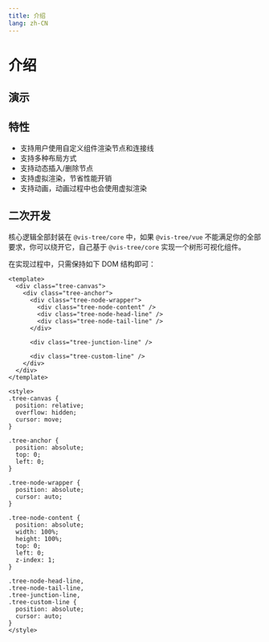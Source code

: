 ```yaml
---
title: 介绍
lang: zh-CN
---
```


# 介绍

## 演示

<DynamicDataSource />

## 特性

- 支持用户使用自定义组件渲染节点和连接线
- 支持多种布局方式
- 支持动态插入/删除节点
- 支持虚拟渲染，节省性能开销
- 支持动画，动画过程中也会使用虚拟渲染

## 二次开发

核心逻辑全部封装在 `@vis-tree/core` 中，如果 `@vis-tree/vue` 不能满足你的全部要求，你可以绕开它，自己基于 `@vis-tree/core` 实现一个树形可视化组件。

在实现过程中，只需保持如下 DOM 结构即可：

```vue
<template>
  <div class="tree-canvas">
    <div class="tree-anchor">
      <div class="tree-node-wrapper">
        <div class="tree-node-content" />
        <div class="tree-node-head-line" />
        <div class="tree-node-tail-line" />
      </div>

      <div class="tree-junction-line" />

      <div class="tree-custom-line" />
    </div>
  </div>
</template>

<style>
.tree-canvas {
  position: relative;
  overflow: hidden;
  cursor: move;
}

.tree-anchor {
  position: absolute;
  top: 0;
  left: 0;
}

.tree-node-wrapper {
  position: absolute;
  cursor: auto;
}

.tree-node-content {
  position: absolute;
  width: 100%;
  height: 100%;
  top: 0;
  left: 0;
  z-index: 1;
}

.tree-node-head-line,
.tree-node-tail-line,
.tree-junction-line,
.tree-custom-line {
  position: absolute;
  cursor: auto;
}
</style>
```
